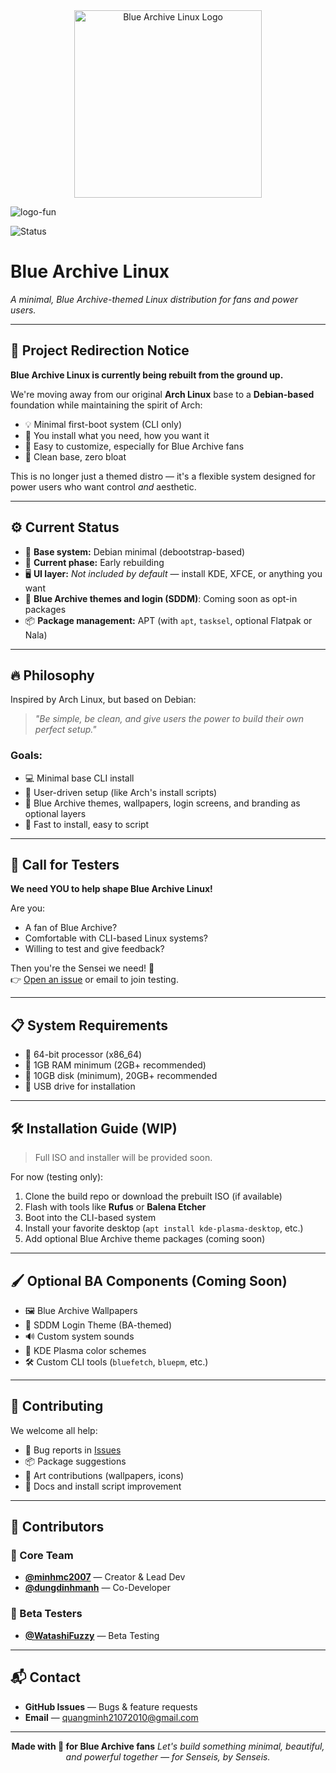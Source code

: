 <div align="center">
  <img src="/BlueArchiveLinux.png" alt="Blue Archive Linux Logo" width="300"/>
</div>

![logo-fun](logo.png)

![Status](https://img.shields.io/badge/Status-Rebuilding-blue)


# Blue Archive Linux

*A minimal, Blue Archive-themed Linux distribution for fans and power users.*

---

## 📌 Project Redirection Notice

**Blue Archive Linux is currently being rebuilt from the ground up.**

We're moving away from our original **Arch Linux** base to a **Debian-based** foundation while maintaining the spirit of Arch:
- 💡 Minimal first-boot system (CLI only)
- 🧰 You install what you need, how you want it
- 🎨 Easy to customize, especially for Blue Archive fans
- 🧼 Clean base, zero bloat

This is no longer just a themed distro — it's a flexible system designed for power users who want control *and* aesthetic.

---

## ⚙️ Current Status

- 🧱 **Base system:** Debian minimal (debootstrap-based)
- 🧪 **Current phase:** Early rebuilding
- 🖥️ **UI layer:** *Not included by default* — install KDE, XFCE, or anything you want
- 🎨 **Blue Archive themes and login (SDDM)**: Coming soon as opt-in packages
- 📦 **Package management:** APT (with `apt`, `tasksel`, optional Flatpak or Nala)

---

## 🔥 Philosophy

Inspired by Arch Linux, but based on Debian:
> *"Be simple, be clean, and give users the power to build their own perfect setup."*

### Goals:
- 💻 Minimal base CLI install
- 🎯 User-driven setup (like Arch's install scripts)
- 💙 Blue Archive themes, wallpapers, login screens, and branding as optional layers
- 🚀 Fast to install, easy to script

---

## 🧪 Call for Testers

**We need YOU to help shape Blue Archive Linux!**

Are you:
- A fan of Blue Archive?
- Comfortable with CLI-based Linux systems?
- Willing to test and give feedback?

Then you're the Sensei we need! 🫡  
👉 [Open an issue](https://github.com/minhmc2007/Blue-Archive-Linux/issues) or email to join testing.

---

## 📋 System Requirements

- 🧠 64-bit processor (x86_64)
- 🧮 1GB RAM minimum (2GB+ recommended)
- 💾 10GB disk (minimum), 20GB+ recommended
- 📀 USB drive for installation

---

## 🛠️ Installation Guide (WIP)

> Full ISO and installer will be provided soon.

For now (testing only):
1. Clone the build repo or download the prebuilt ISO (if available)
2. Flash with tools like **Rufus** or **Balena Etcher**
3. Boot into the CLI-based system
4. Install your favorite desktop (`apt install kde-plasma-desktop`, etc.)
5. Add optional Blue Archive theme packages (coming soon)

---

## 🖌️ Optional BA Components (Coming Soon)

- 🖼️ Blue Archive Wallpapers
- 🎨 SDDM Login Theme (BA-themed)
- 🔊 Custom system sounds
- 🧃 KDE Plasma color schemes
- 🛠️ Custom CLI tools (`bluefetch`, `bluepm`, etc.)

---

## 🤝 Contributing

We welcome all help:
- 🐞 Bug reports in [Issues](https://github.com/minhmc2007/Blue-Archive-Linux/issues)
- 📦 Package suggestions
- 🎨 Art contributions (wallpapers, icons)
- 📖 Docs and install script improvement

---

## 👥 Contributors

### 🧠 Core Team
- **[@minhmc2007](https://github.com/minhmc2007)** — Creator & Lead Dev  
- **[@dungdinhmanh](https://github.com/dungdinhmanh)** — Co-Developer

### 🧪 Beta Testers
- **[@WatashiFuzzy](https://github.com/WatashiFuzzy)** — Beta Testing

---

## 📬 Contact

- **GitHub Issues** — Bugs & feature requests
- **Email** — quangminh21072010@gmail.com

---

<div align="center">
  <strong>Made with 💙 for Blue Archive fans</strong>  
  <em>Let's build something minimal, beautiful, and powerful together — for Senseis, by Senseis.</em>
</div>

